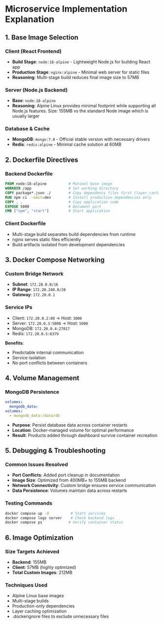 # Microservice Implementation Explanation

## 1. Base Image Selection

### Client (React Frontend)
- **Build Stage**: `node:18-alpine` - Lightweight Node.js for building React app
- **Production Stage**: `nginx:alpine` - Minimal web server for static files
- **Reasoning**: Multi-stage build reduces final image size to 57MB

### Server (Node.js Backend)
- **Base**: `node:18-alpine` 
- **Reasoning**: Alpine Linux provides minimal footprint while supporting all Node.js features. Size: 155MB vs the standard Node image which is usually larger

### Database & Cache
- **MongoDB**: `mongo:7.0` - Official stable version with necessary drivers
- **Redis**: `redis:alpine` - Minimal cache solution at 60MB

## 2. Dockerfile Directives

### Backend Dockerfile
```dockerfile
FROM node:18-alpine          # Minimal base image
WORKDIR /app                 # Set working directory
COPY package*.json ./        # Copy dependency files first (layer caching)
RUN npm ci --omit=dev        # Install production dependencies only
COPY . .                     # Copy application code
EXPOSE 5000                  # Document port
CMD ["npm", "start"]         # Start application
```

### Client Dockerfile
- Multi-stage build separates build dependencies from runtime
- nginx serves static files efficiently
- Build artifacts isolated from development dependencies

## 3. Docker Compose Networking

### Custom Bridge Network
- **Subnet**: `172.20.0.0/16`
- **IP Range**: `172.20.240.0/20`
- **Gateway**: `172.20.0.1`

### Service IPs
- Client: `172.20.0.2:80` → Host: `3000`
- Server: `172.20.0.3:5000` → Host: `5000`
- MongoDB: `172.20.0.4:27017`
- Redis: `172.20.0.5:6379`

**Benefits**: 
- Predictable internal communication
- Service isolation
- No port conflicts between containers

## 4. Volume Management

### MongoDB Persistence
```yaml
volumes:
  mongodb_data:
volumes:
  - mongodb_data:/data/db
```
- **Purpose**: Persist database data across container restarts
- **Location**: Docker-managed volume for optimal performance
- **Result**: Products added through dashboard survive container recreation

## 5. Debugging & Troubleshooting

### Common Issues Resolved
- **Port Conflicts**: Added port cleanup in documentation
- **Image Size**: Optimized from 400MB+ to 155MB backend
- **Network Connectivity**: Custom bridge ensures service communication
- **Data Persistence**: Volumes maintain data across restarts

### Testing Commands
```bash
docker compose up -d          # Start services
docker compose logs server    # Check backend logs
docker compose ps            # Verify container status
```

## 6. Image Optimization

### Size Targets Achieved
- **Backend**: 155MB
- **Client**: 57MB (highly optimized)
- **Total Custom Images**: 212MB

### Techniques Used
- Alpine Linux base images
- Multi-stage builds
- Production-only dependencies
- Layer caching optimization
- .dockerignore files to exclude unnecessary files
